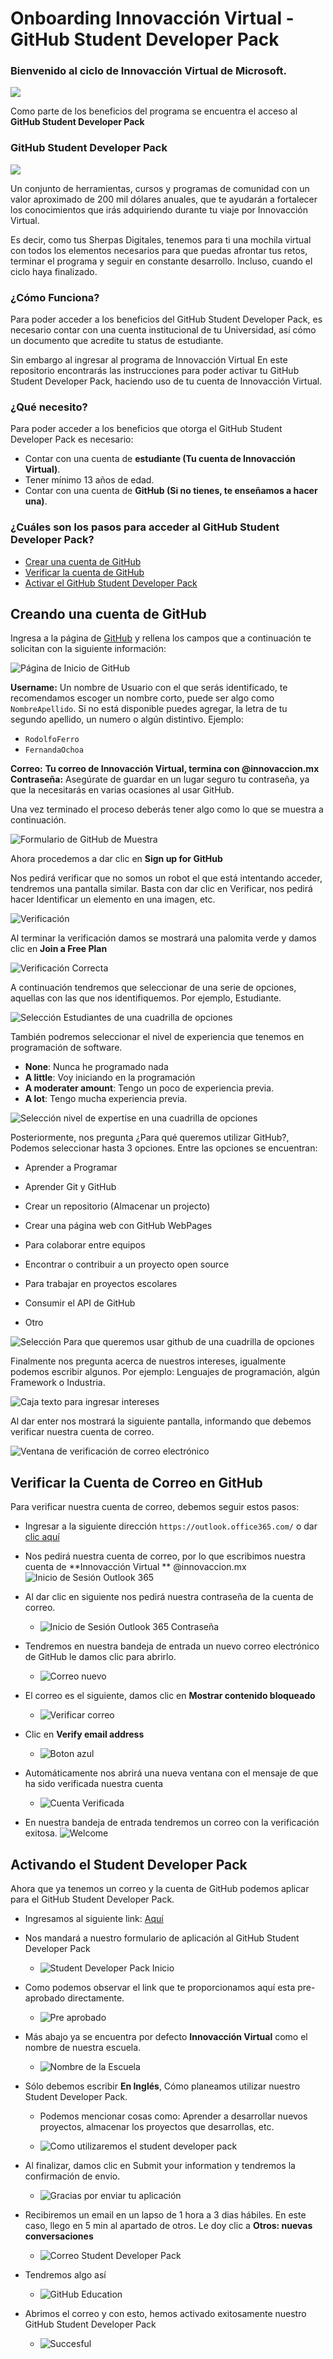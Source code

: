 # Onboarding Innovacción Virtual - GitHub Student Developer Pack

### Bienvenido al ciclo de Innovacción Virtual de Microsoft.
![](/images/i1.PNG)  

Como parte de los beneficios del programa se encuentra el acceso al  **GitHub Student Developer Pack** 

### GitHub Student Developer Pack

![](./images/i2.PNG)    

Un conjunto de herramientas, cursos y programas de comunidad con un valor aproximado de 200 mil dólares anuales, que te ayudarán a fortalecer los conocimientos que irás adquiriendo durante tu viaje por Innovacción Virtual. 

Es decir, como tus Sherpas Digitales, tenemos para ti una mochila virtual con todos los elementos necesarios para que puedas afrontar tus retos, terminar el programa y seguir en constante desarrollo. Incluso, cuando el ciclo haya finalizado.

### ¿Cómo Funciona?

Para poder acceder a los beneficios del GitHub Student Developer Pack, es necesario contar con una cuenta institucional de tu Universidad, así cómo un documento que acredite tu status de estudiante. 

Sin embargo al ingresar al programa de Innovacción Virtual 
En este repositorio encontrarás las instrucciones para poder activar tu GitHub Student Developer Pack, haciendo uso de tu cuenta de Innovacción Virtual.

### ¿Qué necesito?

Para poder acceder a los beneficios que otorga el GitHub Student Developer Pack es necesario:

* Contar con una cuenta de **estudiante (Tu cuenta de Innovacción Virtual)**.
* Tener mínimo 13 años de edad.
* Contar con una cuenta de **GitHub (Si no tienes, te enseñamos a hacer una)**.

### ¿Cuáles son los pasos para acceder al GitHub Student Developer Pack?

* [Crear una cuenta de GitHub](#creando-una-cuenta-de-github)
* [Verificar la cuenta de GitHub](#verificar-la-cuenta-de-correo-en-github)
* [Activar el GitHub Student Developer Pack](#activando-el-student-developer-pack)

## Creando una cuenta de GitHub

Ingresa a la página de [GitHub](https://github.com/) y rellena los campos que a continuación te solicitan con la siguiente información:

![Página de Inicio de GitHub](https://github.com/innovaccion-virtual/onboarding-github-innovaccion/blob/master/images/g1.PNG)

**Username:** Un nombre de Usuario con el que serás identificado, te recomendamos escoger un nombre corto, puede ser algo como ```NombreApellido```. Si no está disponible puedes agregar, la letra de tu segundo apellido, un numero o algún distintivo.
Ejemplo: 
* ```RodolfoFerro``` 
* ```FernandaOchoa```

**Correo:** **Tu correo de Innovacción Virtual, termina con @innovaccion.mx**  
**Contraseña:** Asegúrate de guardar en un lugar seguro tu contraseña, ya que la necesitarás en varias ocasiones al usar GitHub.

Una vez terminado el proceso deberás tener algo como lo que se muestra a continuación.

![Formulario de GitHub de Muestra](./images/g2.PNG)

Ahora procedemos a dar clic en **Sign up for GitHub** 

Nos pedirá verificar que no somos un robot el que está intentando acceder, tendremos una pantalla similar. Basta con dar clic en Verificar, nos pedirá hacer Identificar un elemento en una imagen, etc.

![Verificación](./images/g3.PNG)

Al terminar la verificación damos se mostrará una palomita verde y damos clic en **Join a Free Plan**

![Verificación Correcta](./images/g4.PNG)

A continuación tendremos que seleccionar de una serie de opciones, aquellas con las que nos identifiquemos. Por ejemplo, Estudiante.

![Selección Estudiantes de una cuadrilla de opciones](./images/g5.PNG)

También podremos seleccionar el nivel de experiencia que tenemos en programación de software. 
* **None**: Nunca he programado nada
* **A little**: Voy iniciando en la programación
* **A moderater amount**: Tengo un poco de experiencia previa.
* **A lot**: Tengo mucha experiencia previa.

![Selección nivel de expertise en una cuadrilla de opciones](./images/g6.PNG) 

Posteriormente, nos pregunta ¿Para qué queremos utilizar GitHub?, Podemos seleccionar hasta 3 opciones.
Entre las opciones se encuentran:

* Aprender a Programar
* Aprender Git y GitHub
* Crear un repositorio (Almacenar un projecto)

* Crear una página web con GitHub WebPages
* Para colaborar entre equipos
* Encontrar o contribuir a un proyecto open source

* Para trabajar en proyectos escolares
* Consumir el API de GitHub
* Otro

![Selección Para que queremos usar github de una cuadrilla de opciones](./images/g7.PNG)

Finalmente nos pregunta acerca de nuestros intereses, igualmente podemos escribir algunos. 
Por ejemplo: Lenguajes de programación, algún Framework o Industria. 

![Caja texto para ingresar intereses](./images/g8.PNG)

Al dar enter nos mostrará la siguiente pantalla, informando que debemos verificar nuestra cuenta de correo.

![Ventana de verificación de correo electrónico](./images/g9.PNG)

## Verificar la Cuenta de Correo en GitHub

Para verificar nuestra cuenta de correo, debemos seguir estos pasos:

* Ingresar a la siguiente dirección ```https://outlook.office365.com/``` o dar [clic aquí](https://outlook.office365.com/) 

* Nos pedirá nuestra cuenta de correo, por lo que escribimos nuestra cuenta de **Innovacción Virtual **
        @innovaccion.mx
    ![Inicio de Sesión Outlook 365](./images/o1.PNG)  

* Al dar clic en siguiente nos pedirá nuestra contraseña de la cuenta de correo. 
    * ![Inicio de Sesión Outlook 365 Contraseña](./images/o2.PNG)  

* Tendremos en nuestra bandeja de entrada un nuevo correo electrónico de GitHub le damos clic para abrirlo.  
    * ![Correo nuevo](./images/o3.PNG)

* El correo es el siguiente, damos clic en **Mostrar contenido bloqueado**
    * ![Verificar correo](./images/o4.PNG)

* Clic en **Verify email address**
    * ![Boton azul](./images/o5.PNG)

* Automáticamente nos abrirá una nueva ventana con el mensaje de que ha sido verificada nuestra cuenta
    * ![Cuenta Verificada](./images/g10.PNG)
    
* En nuestra bandeja de entrada tendremos un correo con la verificación exitosa.
    ![Welcome](./images/g11.PNG)  


## Activando el Student Developer Pack

Ahora que ya tenemos un correo y la cuenta de GitHub podemos aplicar para el GitHub Student Developer Pack.

* Ingresamos al siguiente link: [Aquí](https://education.github.com/discount_requests/student_application?utm_source=2020-09-14-InnovaccionVirtual)

* Nos mandará a nuestro formulario de aplicación al GitHub Student Developer Pack
    * ![Student Developer Pack Inicio](./images/sp1.PNG)

* Como podemos observar el link que te proporcionamos aquí esta pre-aprobado directamente.
    * ![Pre aprobado](./images/sp2.PNG)

* Más abajo ya se encuentra por defecto **Innovacción Virtual** como el nombre de nuestra escuela.
    * ![Nombre de la Escuela](./images/sp3.PNG)

* Sólo debemos escribir **En Inglés**, Cómo planeamos utilizar nuestro Student Developer Pack. 
    * Podemos mencionar cosas como: Aprender a desarrollar nuevos proyectos, almacenar los proyectos que desarrollas, etc.
    
    * ![Como utilizaremos el student developer pack](./images/sp4.PNG)
    
* Al finalizar, damos clic en Submit your information y tendremos la confirmación de envio.

    * ![Gracias por enviar tu aplicación](./images/sp5.PNG)
    
* Recibiremos un email en un lapso de 1 hora a 3 dias hábiles. En este caso, llego en 5 min al apartado de otros. Le doy clic a **Otros: nuevas conversaciones**

    * ![Correo Student Developer Pack](./images/sp6.PNG)
    
* Tendremos algo así
    * ![GitHub Education](./images/sp7.PNG)

* Abrimos el correo y con esto, hemos activado exitosamente nuestro GitHub Student Developer Pack
    * ![Succesful](./images/sp8.PNG)
    
